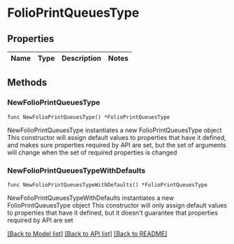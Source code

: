 # FolioPrintQueuesType

## Properties

Name | Type | Description | Notes
------------ | ------------- | ------------- | -------------

## Methods

### NewFolioPrintQueuesType

`func NewFolioPrintQueuesType() *FolioPrintQueuesType`

NewFolioPrintQueuesType instantiates a new FolioPrintQueuesType object
This constructor will assign default values to properties that have it defined,
and makes sure properties required by API are set, but the set of arguments
will change when the set of required properties is changed

### NewFolioPrintQueuesTypeWithDefaults

`func NewFolioPrintQueuesTypeWithDefaults() *FolioPrintQueuesType`

NewFolioPrintQueuesTypeWithDefaults instantiates a new FolioPrintQueuesType object
This constructor will only assign default values to properties that have it defined,
but it doesn't guarantee that properties required by API are set


[[Back to Model list]](../README.md#documentation-for-models) [[Back to API list]](../README.md#documentation-for-api-endpoints) [[Back to README]](../README.md)


